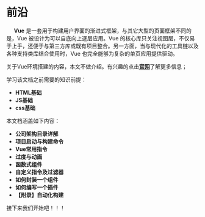# 前沿

&nbsp;&nbsp;&nbsp;&nbsp;
**Vue** 是一套用于构建用户界面的渐进式框架，与其它大型的页面框架不同的是，Vue 被设计为可以自底向上逐层应用。Vue 的核心库只关注视图层，不仅易于上手，还便于与第三方库或既有项目整合。另一方面，当与现代化的工具链以及各种支持类库结合使用时，Vue 也完全能够为复杂的单页应用提供驱动。

关于Vue环境搭建的内容，本文不做介绍。有兴趣的点击[**官网**](https://cli.vuejs.org/zh/guide/)了解更多信息；

学习该文档之前需要的知识前提：

- **HTML基础**
- **JS基础**
- **css基础**

本文档涵盖如下内容：

- **公司架构目录详解**
- **项目启动与构建命令**
- **Vue常用指令**
- **过度与动画**
- **函数式组件**
- **自定义指令及过滤器**
- **如何封装一个组件**
- **如何编写一个插件**
- **【附录】自动化构建**

接下来我们开始吧！！！
